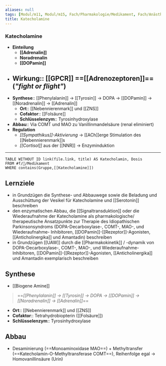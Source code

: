```yaml
---
aliases: null
tags: [Modul/m11, Modul/m15, Fach/Pharmakologie/Medikament, Fach/Anästhesie]
title: Katecholamine
---
```

### Katecholamine
- **Einteilung**
	- **[[Adrenalin]]**
	- **Noradrenalin**
	- **[[DOPamin]]**
- **Wirkung**:: [[GPCR]] ==[[Adrenozeptoren]]== (*"fight or flight"*)
	- 
- **Synthese**:: [[Phenylalanin]] → [[Tyrosin]] → DOPA → [[DOPamin]] → [[Noradrenalin]] → [[Adrenalin]]
	- **Ort**:: [[Nebennierenmark]] und [[ZNS]]
	- **Cofaktor**:: [[Folsäure]]
	- **Schlüsselenzym**:: Tyrosinhydroxylase
- **Abbau**:: Via COMT und MAO zu Vanillinmandelsäure (renal eliminiert)
- **Regulation**
	- *[[Sympathikus]]-Aktivierung* → [[ACh]]erge Stimulation des [[Nebennierenmark]]s
	- *[[Cortisol]]* aus der [[NNR]] → Enzyminduktion
---
```dataview
TABLE WITHOUT ID link(file.link, title) AS Katecholamin, Dosis
FROM #f/💊/Medikament 
WHERE contains(Gruppe,[[Katecholamine]])
```

## Lernziele
- in Grundzügen die Synthese- und Abbauwege sowie die Beladung und Ausschüttung der Vesikel für Katecholamine und [[Serotonin]] beschreiben 
- den enzymatischen Abbau, die [[Signaltransduktion]] oder die Wiederaufnahme der Katecholamine als pharmakologische/ therapeutische Ansatzpunkte zur Therapie des Idiopathischen Parkinsonsyndroms (DOPA-Decarboxylase-, COMT-, MAO-, und Wiederaufnahme- Inhibitoren, [[DOPamin]]-[[Rezeptor]]-Agonisten, [[Anticholinergika]] und Amantadin) beschreiben 
- in Grundzügen [[UAW]] durch die [[Pharmakokinetik]] / -dynamik von DOPA-Decarboxylase-, COMT-, MAO-, und Wiederaufnahme- Inhibitoren, [[DOPamin]]-[[Rezeptor]]-Agonisten, [[Anticholinergika]] und Amantadin exemplarisch beschreiben



## Synthese
- [[Biogene Amine]]

> ==*[[Phenylalanin]] → [[Tyrosin]] → DOPA → [[DOPamin]] → [[Noradrenalin]] → [[Adrenalin]]*==
- **Ort**:: [[Nebennierenmark]] und [[ZNS]]
- **Cofaktor**:: Tetrahydrobiopterin ([[Folsäure]])
- **Schlüsselenzym**:: Tyrosinhydroxylase

## Abbau
- Desaminierung (==Monoaminoxidase MAO==) + Methyltransfer (==Katecholamin-O-Methyltransferase COMT==), Reihenfolge egal → Homovanillinsäure (Urin)
